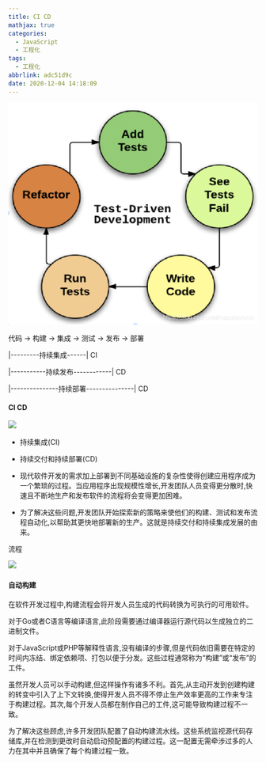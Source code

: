 ```yaml
---
title: CI CD
mathjax: true
categories:
  - JavaScript
  - 工程化
tags:
  - 工程化
abbrlink: adc51d9c
date: 2020-12-04 14:18:09
---
```


![](0001.png)

代码 -> 构建 -> 集成 -> 测试 -> 发布 -> 部署

|---------持续集成------| CI

|-----------持续发布------------| CD

|---------------持续部署---------------| CD



#### CI CD

![](0002.png)

+ 持续集成(CI)

+ 持续交付和持续部署(CD)

+ 现代软件开发的需求加上部署到不同基础设施的复杂性使得创建应用程序成为一个繁琐的过程。当应用程序出现规模性增长,开发团队人员变得更分散时,快速且不断地生产和发布软件的流程将会变得更加困难。

+ 为了解决这些问题,开发团队开始探索新的策略来使他们的构建、测试和发布流程自动化,以帮助其更快地部署新的生产。这就是持续交付和持续集成发展的由来。

流程

![](0003.png)

#### 自动构建

在软件开发过程中,构建流程会将开发人员生成的代码转换为可执行的可用软件。

对于Go或者C语言等编译语言,此阶段需要通过编译器运行源代码以生成独立的二进制文件。

对于JavaScript或PHP等解释性语言,没有编译的步骤,但是代码依旧需要在特定的时间内冻结、绑定依赖项、打包以便于分发。这些过程通常称为“构建”或“发布”的工件。

虽然开发人员可以手动构建,但这样操作有诸多不利。首先,从主动开发到创建构建的转变中引入了上下文转换,使得开发人员不得不停止生产效率更高的工作来专注于构建过程。其次,每个开发人员都在制作自己的工件,这可能导致构建过程不一致。

为了解决这些顾虑,许多开发团队配置了自动构建流水线。这些系统监视源代码存储库,并在检测到更改时自动启动预配置的构建过程。这一配置无需牵涉过多的人力在其中并且确保了每个构建过程一致。


